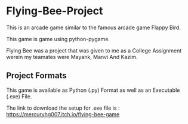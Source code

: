 # Flying-Bee-Project
This is an arcade game similar to the famous arcade game Flappy Bird.

This game is game using python-pygame.

Flying Bee was a project that was given to me as a College Assignment werein my teamates were Mayank, Manvi And Kazim.


## Project Formats
This game is available as Python (.py) Format as well as an Executable (.exe) File.

The link to download the setup for .exe file is :
https://mercuryhg007.itch.io/flying-bee-game

